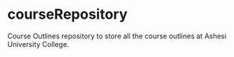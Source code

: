 # courseRepository
Course Outlines repository to store all the course outlines at Ashesi University College.

